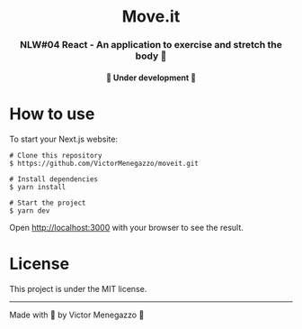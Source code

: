 <h1 align="center">Move.it</h1>
<h3 align="center">NLW#04 React - An application to exercise and stretch the body 💪</h3>

<h4 align="center"> 
	🚧  Under development  🚧
</h4>

# How to use

To start your Next.js website:

```
# Clone this repository
$ https://github.com/VictorMenegazzo/moveit.git

# Install dependencies
$ yarn install

# Start the project
$ yarn dev
```

Open [http://localhost:3000](http://localhost:3000) with your browser to see the result.

# License
This project is under the MIT license.

---
 Made with 💙 by Victor Menegazzo 👋
